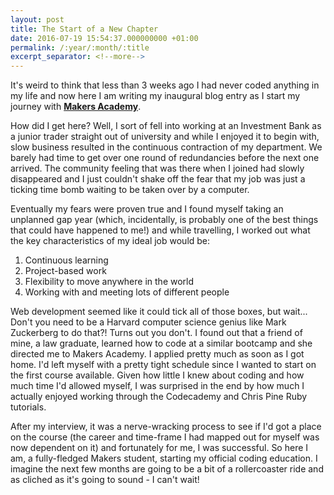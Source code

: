 ```yaml
---
layout: post
title: The Start of a New Chapter
date: 2016-07-19 15:54:37.000000000 +01:00
permalink: /:year/:month/:title
excerpt_separator: <!--more-->
---
```


It's weird to think that less than 3 weeks ago I had never coded anything in my life and now here I am writing my inaugural blog entry as I start my journey with **[Makers Academy](http://www.makersacademy.com/)**.

<!--more-->

How did I get here? Well, I sort of fell into working at an Investment Bank as a junior trader straight out of university and while I enjoyed it to begin with, slow business resulted in the continuous contraction of my department. We barely had time to get over one round of redundancies before the next one arrived. The community feeling that was there when I joined had slowly disappeared and I just couldn't shake off the fear that my job was just a ticking time bomb waiting to be taken over by a computer.

Eventually my fears were proven true and I found myself taking an unplanned gap year (which, incidentally, is probably one of the best things that could have happened to me!) and while travelling, I worked out what the key characteristics of my ideal job would be:

1. Continuous learning
2. Project-based work
3. Flexibility to move anywhere in the world
4. Working with and meeting lots of different people

Web development seemed like it could tick all of those boxes, but wait... Don't you need to be a Harvard computer science genius like Mark Zuckerberg to do that?! Turns out you don't. I found out that a friend of mine, a law graduate, learned how to code at a similar bootcamp and she directed me to Makers Academy. I applied pretty much as soon as I got home. I'd left myself with a pretty tight schedule since I wanted to start on the first course available. Given how little I knew about coding and how much time I'd allowed myself, I was surprised in the end by how much I actually enjoyed working through the Codecademy and Chris Pine Ruby tutorials.

After my interview, it was a nerve-wracking process to see if I'd got a place on the course (the career and time-frame I had mapped out for myself was now dependent on it) and fortunately for me, I was successful. So here I am, a fully-fledged Makers student, starting my official coding education. I imagine the next few months are going to be a bit of a rollercoaster ride and as cliched as it's going to sound - I can't wait!

